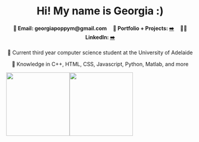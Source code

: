 <h1 align="center">Hi! My name is Georgia :)</h1>
<h4 align="center">💌 Email: georgiapoppym@gmail.com &nbsp;&nbsp;&nbsp; 📔 Portfolio + Projects: <a href="https://georgiapoppy.github.io/"> ➡️</a> &nbsp;&nbsp;&nbsp; 👩‍💻 LinkedIn: <a href="https://www.linkedin.com/in/georgiapoppymason"> ➡️</a></h4>
<p align="center">📗 Current third year computer science student at the University of Adelaide</p>
<p align="center">🤍 Knowledge in C++, HTML, CSS, Javascript, Python, Matlab, and more</p>

<div align="center" style="display: flex; flex-direction: row;">
 <img class="img" height=170 src="https://github-readme-stats.vercel.app/api/top-langs?username=georgiapoppy&layout=compact&langs_count=8" />
 <img class="img" height=170 src="https://github-readme-stats.vercel.app/api?username=georgiapoppy&hide=contribs,prs&rank_icon=github" />
</div>
